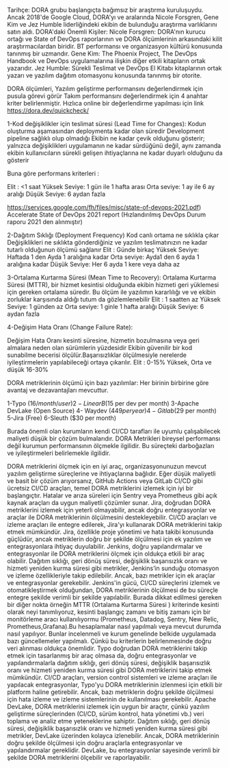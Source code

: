 Tarihçe:
DORA grubu başlangıçta bağımsız bir araştırma kuruluşuydu. Ancak 2018'de Google Cloud, DORA'yı ve aralarında Nicole Forsgren, Gene Kim ve Jez Humble liderliğindeki ekibin de bulunduğu araştırma 
varlıklarını satın aldı. 
DORA'daki Önemli Kişiler:
Nicole Forsgren: DORA'nın kurucu ortağı ve State of DevOps raporlarının ve DORA ölçümlerinin arkasındaki kilit araştırmacılardan biridir. BT performansı ve organizasyon kültürü konusunda tanınmış bir uzmandır.
Gene Kim: The Phoenix Project, The DevOps Handbook ve DevOps uygulamalarına ilişkin diğer etkili kitapların ortak yazarıdır.
Jez Humble: Sürekli Teslimat ve DevOps El Kitabı kitaplarının ortak yazarı ve yazılım dağıtım otomasyonu konusunda tanınmış bir otorite.

DORA ölçümleri, Yazılım geliştirme performansını değerlendirmek için pusula görevi görür
Takım performansını değerlendirmek için 4 anahtar kriter belirlenmiştir.
Hızlıca online bir değerlendirme yapılması için link     https://dora.dev/quickcheck/

1-Kod değişiklikler için teslimat süresi (Lead Time for Changes): Kodun oluşturma aşamasından deploymenta kadar olan süredir 
Development pipeline sağlıklı olup olmadığı
Ekibin ne kadar çevik olduğunu gösterir; yalnızca değişiklikleri uygulamanın ne kadar sürdüğünü değil,
aynı zamanda ekibin kullanıcıların sürekli gelişen ihtiyaçlarına ne kadar duyarlı olduğunu da gösterir

Buna göre performans kriterleri :

Elit : <1 saat
Yüksek Seviye: 1 gün ile 1 hafta arası
Orta seviye: 1 ay ile 6 ay aralığı
Düşük Seviye: 6 aydan fazla

https://services.google.com/fh/files/misc/state-of-devops-2021.pdf)
 Accelerate State of DevOps 2021 report (Hızlandırılmış DevOps Durum raporu 2021 den alınmıştır)

2-Dağıtım Sıklığı (Deployment Frequency)   Kod canlı ortama ne sıklıkla çıkar
Değişiklikleri ne sıklıkta gönderdiğiniz ve yazılım teslimatınızın ne kadar tutarlı olduğunun ölçümü sağlanır
Elit : Günde birkaç 
Yüksek Seviye: Haftada 1 den  Ayda 1 aralığına kadar
Orta seviye: Ayda1 den   6 ayda 1 aralığına kadar
Düşük Seviye: Her 6 ayda 1 kere veya daha az

3-Ortalama Kurtarma Süresi (Mean Time to Recovery):
Ortalama Kurtarma Süresi (MTTR), bir hizmet kesintisi olduğunda ekibin hizmeti geri yüklemesi için gereken ortalama süredir. Bu ölçüm ile  yazılımın kararlılığı ve ve ekibin zorluklar karşısında aldığı tutum da gözlemlenebilir
 Elit : 1 saatten az
Yüksek Seviye: 1 günden az
Orta seviye: 1 ginle 1 hafta aralığı
Düşük Seviye: 6 aydan fazla

4-Değişim Hata Oranı (Change Failure Rate): 

Değişim Hata Oranı kesinti süresine, hizmetin bozulmasına veya geri almalara neden olan sürümlerin yüzdesidir
Ekibin güvenilir bir kod sunabilme becerisi ölçülür.Başarısızlıklar ölçülmesiyle nerelerde iyileştirmelerin yapılabileceği ortaya çıkarılır.
Elit : 0-15%
Yüksek, Orta  ve düşük  16-30%



DORA metriklerinin  ölçümü için bazı yazılımlar:  Her birinin birbirine göre avantaj ve dezavantajları mevcuttur.

1-Typo  ($16/month/user)
2-LinearB  ($15 per dev per month)
3-Apache DevLake (Open Source)
4- Waydev ($449 per year)
4-Gitlab ($29 per month)
5-Jira (Free)
6-Sleuth ($30 per month)

Burada  önemli olan kurumların kendi CI/CD tarafları ile  uyumlu çalışabilecek maliyeti  düşük  bir çözüm bulmalarıdır. DORA Metrikleri bireysel performansı değil kurumun performansının ölçmekle ilgilidir. Bu  süreçteki darboğazları ve iyileştirmeleri belirlemekle ilgilidir.

DORA metriklerini ölçmek için en iyi araç, organizasyonunuzun mevcut yazılım geliştirme süreçlerine ve ihtiyaçlarına bağlıdır. Eğer düşük maliyetli ve basit bir çözüm arıyorsanız, GitHub Actions veya GitLab CI/CD gibi ücretsiz CI/CD araçları, temel DORA metriklerini izlemek için iyi bir başlangıçtır. Hatalar ve arıza süreleri için Sentry veya Prometheus gibi açık kaynak araçları da uygun maliyetli çözümler sunar.
Jira, doğrudan DORA metriklerini izlemek için yeterli olmayabilir, ancak doğru entegrasyonlar ve araçlar ile DORA metriklerinin ölçülmesini destekleyebilir. CI/CD araçları ve izleme araçları ile entegre edilerek, Jira'yı kullanarak DORA metriklerini takip etmek mümkündür. Jira, özellikle proje yönetimi ve hata takibi konusunda güçlüdür, ancak metriklerin doğru bir şekilde ölçülmesi için ek yazılım ve entegrasyonlara ihtiyaç duyulabilir.
Jenkins, doğru yapılandırmalar ve entegrasyonlar ile DORA metriklerini ölçmek için oldukça etkili bir araç olabilir. Dağıtım sıklığı, geri dönüş süresi, değişiklik başarısızlık oranı ve hizmeti yeniden kurma süresi gibi metrikler, Jenkins’in sunduğu otomasyon ve izleme özellikleriyle takip edilebilir. Ancak, bazı metrikler için ek araçlar ve entegrasyonlar gerekebilir. Jenkins'in gücü, CI/CD süreçlerini izlemek ve otomatikleştirmek olduğundan, DORA metriklerinin ölçülmesi de bu süreçle entegre şekilde verimli bir şekilde yapılabilir.
Burada dikkat edilmesi gereken bir diğer nokta  örneğin MTTR  (Ortalama Kurtarma Süresi ) kriterinde kesinti olarak neyi tanımlıyoruz, kesinti başlangıç zamanı ve bitiş zamanı  için bir monitörleme aracı  kullanılıyormu (Prometheus, Datadog, Sentry, New Relic, Prometheus,Grafana).Bu hesaplamalar nasıl yapılmalı veya mevcut durumda nasıl yapılıyor. Bunlar incelenmeli ve kurum genelinde belkide  uygulamada bazı  güncellemeler yapılmalı. Çünkü bu kriterlerin belirlenmesinde doğru veri alınması oldukça önemlidir.
Typo doğrudan DORA metriklerini takip etmek için tasarlanmış bir araç olmasa da, doğru entegrasyonlar ve yapılandırmalarla dağıtım sıklığı, geri dönüş süresi, değişiklik başarısızlık oranı ve hizmeti yeniden kurma süresi gibi DORA metriklerini takip etmek mümkündür. CI/CD araçları, version control sistemleri ve izleme araçları ile yapılacak entegrasyonlar, Typo'yu DORA metriklerinin izlenmesi için etkili bir platform haline getirebilir. Ancak, bazı metriklerin doğru şekilde ölçülmesi için hata izleme ve izleme sistemlerinin de kullanılması gerekebilir.
Apache DevLake, DORA metriklerini izlemek için uygun bir araçtır, çünkü yazılım geliştirme süreçlerinden (CI/CD, sürüm kontrol, hata yönetimi vb.) veri toplama ve analiz etme yeteneklerine sahiptir. Dağıtım sıklığı, geri dönüş süresi, değişiklik başarısızlık oranı ve hizmeti yeniden kurma süresi gibi metrikler, DevLake üzerinden kolayca izlenebilir. Ancak, DORA metriklerinin doğru şekilde ölçülmesi için doğru araçlarla entegrasyonlar ve yapılandırmalar gereklidir. DevLake, bu entegrasyonlar sayesinde verimli bir şekilde DORA metriklerini ölçebilir ve raporlayabilir.
